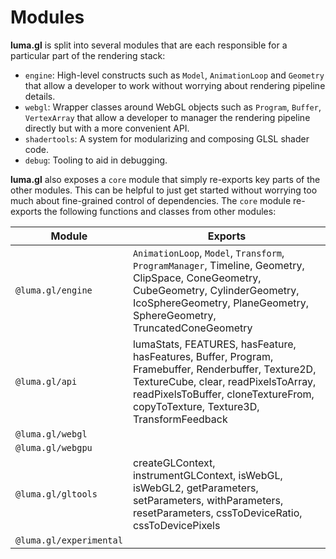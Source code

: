 # Modules

**luma.gl** is split into several modules that are each responsible for a particular part of the rendering stack:

- `engine`: High-level constructs such as `Model`, `AnimationLoop` and `Geometry` that allow a developer to work without worrying about rendering pipeline details.
- `webgl`: Wrapper classes around WebGL objects such as `Program`, `Buffer`, `VertexArray` that allow a developer to manager the rendering pipeline directly but with a more convenient API.
- `shadertools`: A system for modularizing and composing GLSL shader code.
- `debug`: Tooling to aid in debugging.

**luma.gl** also exposes a `core` module that simply re-exports key parts of the other modules. This can be helpful to just get started without worrying too much about fine-grained control of dependencies. The `core` module re-exports the following functions and classes from other modules:

| Module      | Exports                                                                                                                                                                                                                       |
| ----------- | ----------------------------------------------------------------------------------------------------------------------------------------------------------------------------------------------------------------------------- |
| `@luma.gl/engine`      | `AnimationLoop`, `Model`, `Transform`, `ProgramManager`, Timeline, Geometry, ClipSpace, ConeGeometry, CubeGeometry, CylinderGeometry, IcoSphereGeometry, PlaneGeometry, SphereGeometry, TruncatedConeGeometry                         |
| `@luma.gl/api`       | lumaStats, FEATURES, hasFeature, hasFeatures, Buffer, Program, Framebuffer, Renderbuffer, Texture2D, TextureCube, clear, readPixelsToArray, readPixelsToBuffer, cloneTextureFrom, copyToTexture, Texture3D, TransformFeedback |
| `@luma.gl/webgl`       |
| `@luma.gl/webgpu`       |
| `@luma.gl/gltools`     | createGLContext, instrumentGLContext, isWebGL, isWebGL2, getParameters, setParameters, withParameters, resetParameters, cssToDeviceRatio, cssToDevicePixels                                                                   | `@luma.gl/shadertools` | `normalizeShaderModule`, `fp32`, `fp64`, `project`, `dirlight`, `picking`, `gouraudLighting`, `phongLighting`, `pbr`                                                                                                                           |
| `@luma.gl/experimental`       |

